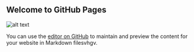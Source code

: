 ## Welcome to GitHub Pages

![alt text](https://theCaseFor.github.io/fw.jpg "Logo Title Text 1")


You can use the [editor on GitHub](https://github.com/theCaseFor/theCaseFor.github.io/edit/master/README.md) to maintain and preview the content for your website in Markdown filesvhgv.


